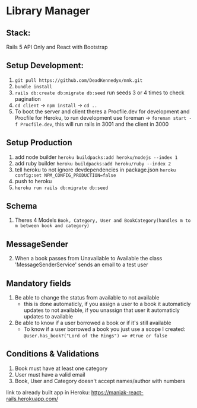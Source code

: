 # Library Manager

## Stack: 
Rails 5 API Only and React with Bootstrap

## Setup Development:

1. `git pull https://github.com/DeadKennedyx/mnk.git`
2. `bundle install`
3. `rails db:create db:migrate db:seed` run seeds 3 or 4 times to check pagination
4. `cd client` -> `npm install` -> `cd ..`
5. To boot the server and client theres a Procfile.dev for development and Procfile for Heroku,
   to run development use foreman -> `foreman start -f Procfile.dev`, this will run rails in 3001 and the client in 3000

## Setup Production
1. add node builder `heroku buildpacks:add heroku/nodejs --index 1`
2. add ruby builder `heroku buildpacks:add heroku/ruby --index 2`
3. tell heroku to not ignore devdependencies in package.json `heroku config:set NPM_CONFIG_PRODUCTION=false`
4. push to heroku
5. `heroku run rails db:migrate db:seed`

## Schema
1. Theres 4 Models `Book, Category, User and BookCategory(handles m to m between book and category)`

## MessageSender
2. When a book passes from Unavailable to Available the class 'MessageSenderService' sends an email to a test user

## Mandatory fields
1. Be able to change the status from available to not available
   - this is done automaticly, if you assign a user to a book it automaticly updates to not available, if you unassign that user it automaticly updates to available
2. Be able to know if a user borrowed a book or if it's still available
   - To know if a user borrowed a book you just use a scope I created:
  `@user.has_book?("Lord of the Rings") => #true or false`

## Conditions & Validations
1. Book must have at least one category  
2. User must have a valid email
3. Book, User and Category doesn't accept names/author with numbers

link to already built app in Heroku: https://maniak-react-rails.herokuapp.com/
